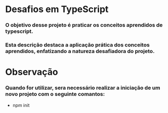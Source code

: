 # Desafios em TypeScript
### O objetivo desse projeto é praticar os conceitos aprendidos de typescript.
### Esta descrição destaca a aplicação prática dos conceitos aprendidos, enfatizando a natureza desafiadora do projeto.

# Observação
### Quando for utilizar, sera necessário realizar a iniciação de um novo projeto com o seguinte comantos:

- npm init
